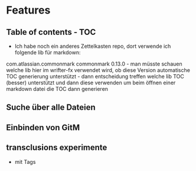 # Features

## Table of contents - TOC

- Ich habe noch ein anderes Zettelkasten repo, dort verwende ich folgende lib für markdown:
 <dependency>
            <groupId>com.atlassian.commonmark</groupId>
            <artifactId>commonmark</artifactId>
            <version>0.13.0</version>
        </dependency>
- man müsste schauen welche lib hier im wrifter-fx verwendet wird, ob diese Version automatische TOC generierung unterstützt 
- dann entscheidung treffen welche lib TOC (besser) unterstützt und dann diese verwenden um beim öffnen einer markdown datei die TOC dann generieren

## Suche über alle Dateien

## Einbinden von GitM

## transclusions experimente

- mit Tags 
